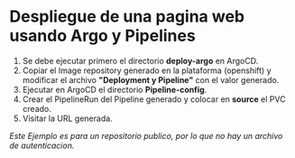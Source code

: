 # Despliegue de una pagina web usando Argo y Pipelines
1) Se debe ejecutar primero el directorio **deploy-argo** en ArgoCD.
2) Copiar el Image repository generado en la plataforma (openshift) y modificar el archivo **"Deployment y Pipeline"** con el valor generado.
3) Ejecutar en ArgoCD el directorio **Pipeline-config**.
4) Crear el PipelineRun del Pipeline generado y colocar en **source** el PVC creado.
5) Visitar la URL generada.

*Este Ejemplo es para un repositorio publico, por lo que no hay un archivo de autenticacion.*
